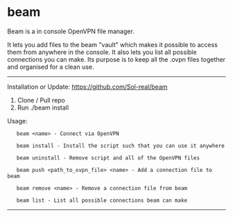 # beam
Beam is a in console OpenVPN file manager.

It lets you add files to the beam "vault" which makes it possible to access them from anywhere in the console. It also lets you list all possible connections you can make. Its purpose is to keep all the .ovpn files together and organised for a clean use.

---

Installation or Update:
https://github.com/Sol-real/beam
1. Clone / Pull repo
2. Run ./beam install

Usage:

       beam <name> - Connect via OpenVPN
  
       beam install - Install the script such that you can use it anywhere
       
       beam uninstall - Remove script and all of the OpenVPN files
       
       beam push <path_to_ovpn_file> <name> - Add a connection file to beam

       beam remove <name> - Remove a connection file from beam
       
       beam list - List all possible connections beam can make

---
